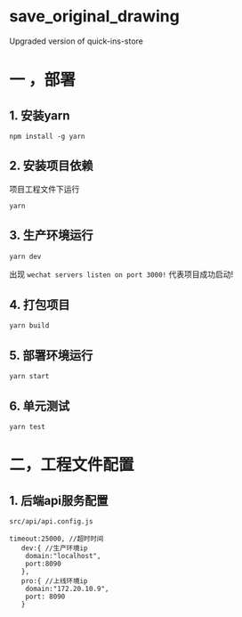 # save_original_drawing
Upgraded version of quick-ins-store

# 一 ，部署

## 1. 安装yarn 

```npm install -g yarn ``` 

## 2. 安装项目依赖

项目工程文件下运行

``` yarn  ``` 


## 3. 生产环境运行

``` yarn dev  ``` 

出现 ```wechat servers listen on port 3000!``` 代表项目成功启动!


## 4. 打包项目

``` yarn build ```  



## 5. 部署环境运行

``` yarn start ```


## 6. 单元测试

``` yarn test ```



# 二，工程文件配置

## 1. 后端api服务配置

```src/api/api.config.js```



```
timeout:25000, //超时时间
   dev:{ //生产环境ip
    domain:"localhost",
    port:8090
   },
   pro:{ //上线环境ip
    domain:"172.20.10.9", 
    port: 8090
   }
   
```





